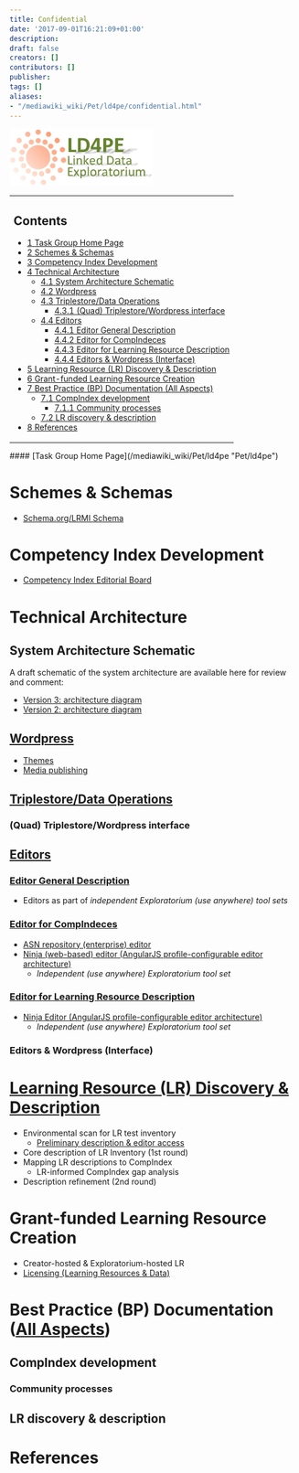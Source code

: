 ```yaml
---
title: Confidential
date: '2017-09-01T16:21:09+01:00'
description: 
draft: false
creators: []
contributors: []
publisher: 
tags: []
aliases:
- "/mediawiki_wiki/Pet/ld4pe/confidential.html"
---
```


[<img alt="LD4PE Exploratorium logo" src="/mediawiki_wiki/images/Ld4pe-EX.png" width="250" height="100">](/mediawiki_wiki/File:Ld4pe-EX.png "LD4PE Exploratorium logo")

<table id="toc" class="toc">
  <tr>
    <td>
      <div id="toctitle">
        <h2>Contents</h2>
      </div>
      <ul>
        <li class="toclevel-1 tocsection-1"><a href="#Task_Group_Home_Page"><span class="tocnumber">1</span> <span class="toctext">Task Group Home Page</span></a></li>
        <li class="toclevel-1 tocsection-2"><a href="#Schemes_.26_Schemas"><span class="tocnumber">2</span> <span class="toctext">Schemes &amp; Schemas</span></a></li>
        <li class="toclevel-1 tocsection-3"><a href="#Competency_Index_Development"><span class="tocnumber">3</span> <span class="toctext">Competency Index Development</span></a></li>
        <li class="toclevel-1 tocsection-4">
          <a href="#Technical_Architecture"><span class="tocnumber">4</span> <span class="toctext">Technical Architecture</span></a>
          <ul>
            <li class="toclevel-2 tocsection-5"><a href="#System_Architecture_Schematic"><span class="tocnumber">4.1</span> <span class="toctext">System Architecture Schematic</span></a></li>
            <li class="toclevel-2 tocsection-6"><a href="#Wordpress"><span class="tocnumber">4.2</span> <span class="toctext">Wordpress</span></a></li>
            <li class="toclevel-2 tocsection-7">
              <a href="#Triplestore.2FData_Operations"><span class="tocnumber">4.3</span> <span class="toctext">Triplestore/Data Operations</span></a>
              <ul>
                <li class="toclevel-3 tocsection-8"><a href="#.28Quad.29_Triplestore.2FWordpress_interface"><span class="tocnumber">4.3.1</span> <span class="toctext">(Quad) Triplestore/Wordpress interface</span></a></li>
              </ul>
            </li>
            <li class="toclevel-2 tocsection-9">
              <a href="#Editors"><span class="tocnumber">4.4</span> <span class="toctext">Editors</span></a>
              <ul>
                <li class="toclevel-3 tocsection-10"><a href="#Editor_General_Description"><span class="tocnumber">4.4.1</span> <span class="toctext">Editor General Description</span></a></li>
                <li class="toclevel-3 tocsection-11"><a href="#Editor_for_CompIndeces"><span class="tocnumber">4.4.2</span> <span class="toctext">Editor for CompIndeces</span></a></li>
                <li class="toclevel-3 tocsection-12"><a href="#Editor_for_Learning_Resource_Description"><span class="tocnumber">4.4.3</span> <span class="toctext">Editor for Learning Resource Description</span></a></li>
                <li class="toclevel-3 tocsection-13"><a href="#Editors_.26_Wordpress_.28Interface.29"><span class="tocnumber">4.4.4</span> <span class="toctext">Editors &amp; Wordpress (Interface)</span></a></li>
              </ul>
            </li>
          </ul>
        </li>
        <li class="toclevel-1 tocsection-14"><a href="#Learning_Resource_.28LR.29_Discovery_.26_Description"><span class="tocnumber">5</span> <span class="toctext">Learning Resource (LR) Discovery &amp; Description</span></a></li>
        <li class="toclevel-1 tocsection-15"><a href="#Grant-funded_Learning_Resource_Creation"><span class="tocnumber">6</span> <span class="toctext">Grant-funded Learning Resource Creation</span></a></li>
        <li class="toclevel-1 tocsection-16">
          <a href="#Best_Practice_.28BP.29_Documentation_.28All_Aspects.29"><span class="tocnumber">7</span> <span class="toctext">Best Practice (BP) Documentation (All Aspects)</span></a>
          <ul>
            <li class="toclevel-2 tocsection-17">
              <a href="#CompIndex_development"><span class="tocnumber">7.1</span> <span class="toctext">CompIndex development</span></a>
              <ul>
                <li class="toclevel-3 tocsection-18"><a href="#Community_processes"><span class="tocnumber">7.1.1</span> <span class="toctext">Community processes</span></a></li>
              </ul>
            </li>
            <li class="toclevel-2 tocsection-19"><a href="#LR_discovery_.26_description"><span class="tocnumber">7.2</span> <span class="toctext">LR discovery &amp; description</span></a></li>
          </ul>
        </li>
        <li class="toclevel-1 tocsection-20"><a href="#References"><span class="tocnumber">8</span> <span class="toctext">References</span></a></li>
      </ul>
    </td>
  </tr>
</table>
<script>if (window.showTocToggle) { var tocShowText = "show"; var tocHideText = "hide"; showTocToggle(); } </script>
#### [Task Group Home Page](/mediawiki_wiki/Pet/ld4pe "Pet/ld4pe") 

# Schemes & Schemas 

- [Schema.org/LRMI Schema](/mediawiki_wiki/Lrmi-schema "Lrmi-schema")

# Competency Index Development 

- [Competency Index Editorial Board](http://wiki.dublincore.org/index.php?title=CompIndexEB&action=edit&redlink=1 "CompIndexEB (page does not exist)")

# Technical Architecture 

## System Architecture Schematic 

A draft schematic of the system architecture are available here for review and comment:

- [Version 3: architecture diagram](/images/6/61/Ld4peSystemArchitecture_v0.3.pdf "Ld4peSystemArchitecture v0.3.pdf")
- [Version 2: architecture diagram](/images/5/5a/Ld4peSystemArchitecture-v0.2.pdf "Ld4peSystemArchitecture-v0.2.pdf")

## [Wordpress](http://wiki.dublincore.org/index.php?title=PetWordpress&action=edit&redlink=1 "PetWordpress (page does not exist)") 

- [Themes](http://wiki.dublincore.org/index.php?title=PetWordpressThemes&action=edit&redlink=1 "PetWordpressThemes (page does not exist)")
- [Media publishing](/mediawiki_wiki/PetWordpressMedia "PetWordpressMedia")

## [Triplestore/Data Operations](http://wiki.dublincore.org/index.php?title=PetBackend&action=edit&redlink=1 "PetBackend (page does not exist)") 

### (Quad) Triplestore/Wordpress interface 

## [Editors](http://wiki.dublincore.org/index.php?title=PetEditors&action=edit&redlink=1 "PetEditors (page does not exist)") 

### [Editor General Description](http://wiki.dublincore.org/index.php?title=PetEditorsGeneral&action=edit&redlink=1 "PetEditorsGeneral (page does not exist)") 

- Editors as part of _independent Exploratorium (use anywhere) tool sets_

### [Editor for CompIndeces](http://wiki.dublincore.org/index.php?title=PetEditorASN&action=edit&redlink=1 "PetEditorASN (page does not exist)") 

- [ASN repository (enterprise) editor](http://wiki.dublincore.org/index.php?title=PetEditorRepository&action=edit&redlink=1 "PetEditorRepository (page does not exist)")
- [Ninja (web-based) editor (AngularJS profile-configurable editor architecture)](http://wiki.dublincore.org/index.php?title=PetEditorNinja&action=edit&redlink=1 "PetEditorNinja (page does not exist)")
  - _Independent (use anywhere) Exploratorium tool set_

### [Editor for Learning Resource Description](http://wiki.dublincore.org/index.php?title=PetEditorLR&action=edit&redlink=1 "PetEditorLR (page does not exist)") 

- [Ninja Editor (AngularJS profile-configurable editor architecture)](http://wiki.dublincore.org/index.php?title=PetEditorNinjaLR&action=edit&redlink=1 "PetEditorNinjaLR (page does not exist)")
  - _Independent (use anywhere) Exploratorium tool set_

### Editors & Wordpress (Interface) 

# [Learning Resource (LR) Discovery & Description](/mediawiki_wiki/PetLRdata "PetLRdata") 

- Environmental scan for LR test inventory
  - [Preliminary description & editor access](/mediawiki_wiki/PetLRdata "PetLRdata")
- Core description of LR Inventory (1st round)
- Mapping LR descriptions to CompIndex
  - LR-informed CompIndex gap analysis
- Description refinement (2nd round)

# Grant-funded Learning Resource Creation 

- Creator-hosted & Exploratorium-hosted LR
- [Licensing (Learning Resources & Data)](/mediawiki_wiki/Pet/ld4pe/license "Pet/ld4pe/license")

# Best Practice (BP) Documentation (<u>All Aspects</u>) 

## CompIndex development 

### Community processes 

## LR discovery & description 

# References 
<!-- 
NewPP limit report
Preprocessor node count: 82/1000000
Post-expand include size: 0/2097152 bytes
Template argument size: 0/2097152 bytes
Expensive parser function count: 0/100
-->
